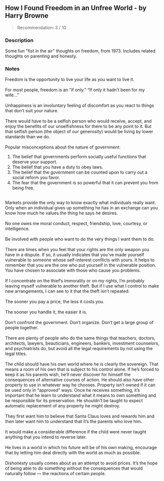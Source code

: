 ## How I Found Freedom in an Unfree World - by Harry Browne
> Recommendation: 3 / 10
    
### Description
Some fun "fist in the air" thoughts on freedom, from 1973. Includes related thoughts on parenting and honesty.
    
### Notes
Freedom is the opportunity to live your life as you want to live it.<br>
<br>
For most people, freedom is an “if only.” “If only it hadn’t been for my wife…”<br>
<br>
Unhappiness is an involuntary feeling of discomfort as you react to things that don’t suit your nature.<br>
<br>
There would have to be a selfish person who would receive, accept, and enjoy the benefits of our unselfishness for there to be any point to it. But that selfish person (the object of our generosity) would be living by lower standards than we do.<br>
<br>
Popular misconceptions about the nature of government:<br>
1. The belief that governments perform socially useful functions that deserve your support.<br>
2. The belief that you have a duty to obey laws.<br>
3. The belief that the government can be counted upon to carry out a social reform you favor.<br>
4. The fear that the government is so powerful that it can prevent you from being free.<br>
<br>
Markets provide the only way to know exactly what individuals really want. Only when an individual gives up something he has in an exchange can you know how much he values the thing he says he desires.<br>
<br>
No one owes me moral conduct, respect, friendship, love, courtesy, or intelligence.<br>
<br>
Be involved with people who want to do the very things I want them to do.<br>
<br>
There are times when you feel that your rights are the only weapon you have in a dispute. If so, it usually indicates that you’ve made yourself vulnerable to someone whose self-interest conflicts with yours. It helps to remember that you are the one who put yourself in the vulnerable position. You have chosen to associate with those who cause you problems.<br>
<br>
If I concentrate on the thief’s immorality or on my rights, I’m probably leaving myself vulnerable to another theft. But if I use what I control to make new arrangements, I can see to it that the theft isn’t repeated.<br>
<br>
The sooner you pay a price, the less it costs you.<br>
<br>
The sooner you handle it, the easier it is.<br>
<br>
Don’t confront the government.  Don’t organize. Don’t get a large group of people together.<br>
<br>
There are plenty of people who do the same things that teachers, doctors, architects, lawyers, beauticians, engineers, bankers, investment counselors, and psychiatrists do, but avoid all the legal requirements by not using the legal titles.<br>
<br>
The child should have his own world where he is clearly the sovereign. That means a room of his own that is subject to his control alone.  If he’s forced&nbsp;to keep it as his parents wish, he’ll never discover for himself the consequences of alternative courses of action.  He should also have other property to use in whatever way he chooses. Property isn’t owned if it can be used only in “approved” ways.  Once he receives something, it’s important that he learn to understand what it means to own something and be responsible for its preservation. He shouldn’t be taught to expect automatic replacement of any property he might destroy.<br>
<br>
They first want him to believe that Santa Claus loves and rewards him and then later want him to understand that it’s the parents who love him.<br>
<br>
It would make a considerable difference if the child were never taught anything that you intend to reverse later.<br>
<br>
He lives in a world in which his future will be of his own making, encourage that by letting him deal directly with the world as much as possible.<br>
<br>
Dishonesty usually comes about as an attempt to avoid prices.  It’s the hope of being able to do something without the consequences that would naturally follow — the reactions of certain people.
